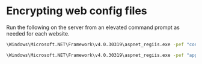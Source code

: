 # Encrypting web config files

Run the following on the server from an elevated command prompt as needed for each website.

```cmd
\Windows\Microsoft.NET\Framework\v4.0.30319\aspnet_regiis.exe -pef "connectionStrings" "D:\inetpub\wwwroot\geco.gaepd.org"

\Windows\Microsoft.NET\Framework\v4.0.30319\aspnet_regiis.exe -pef "appSettings" "D:\inetpub\wwwroot\geco.gaepd.org"
```
